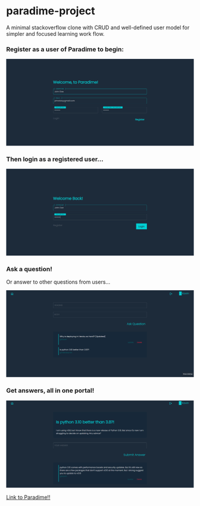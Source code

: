 # paradime-project
A minimal stackoverflow clone with CRUD and well-defined user model for simpler and focused learning work flow.

<h3>Register as a user of Paradime to begin:</h3>

![](./paradime_imgs/register.png)

<h3>Then login as a registered user...</h3>

![](./paradime_imgs/login.png)

<h3>Ask a question!</h3>
<p>Or answer to other questions from users...</p>

![](./paradime_imgs/landing.png)

<h3>Get answers, all in one portal!</h3>

![](./paradime_imgs/question.png)

<a href="https://paradime.herokuapp.com/" target="_blank">Link to Paradime!!</a>
